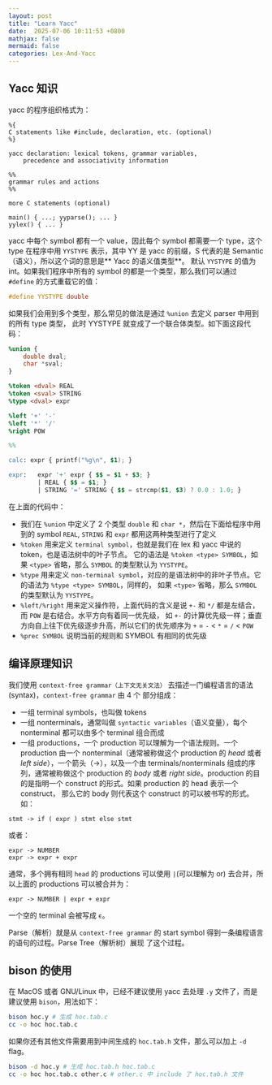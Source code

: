 ```yaml
---
layout: post
title: "Learn Yacc"
date:  2025-07-06 10:11:53 +0800
mathjax: false
mermaid: false
categories: Lex-And-Yacc
---
```


## Yacc 知识
yacc 的程序组织格式为：
```
%{
C statements like #include, declaration, etc. (optional)
%}

yacc declaration: lexical tokens, grammar variables,
    precedence and associativity information

%%
grammar rules and actions
%%

more C statements (optional)

main() { ...; yyparse(); ... }
yylex() { ... }
```

yacc 中每个 symbol 都有一个 value，因此每个 symbol 都需要一个 type，这个 type 在程序中用
`YYSTYPE` 表示，其中 YY 是 yacc 的前缀，S 代表的是 Semantic（语义），所以这个词的意思是** Yacc 的语义值类型**。
默认 `YYSTYPE` 的值为 int。如果我们程序中所有的 symbol 的都是一个类型，那么我们可以通过 `#define` 
的方式重载它的值：

```c
#define YYSTYPE double
```

如果我们会用到多个类型，那么常见的做法是通过 `%union` 去定义 parser 中用到的所有 type 类型，
此时 YYSTYPE 就变成了一个联合体类型。如下面这段代码：

```yacc
%union {
    double dval;
    char *sval;
}

%token <dval> REAL
%token <sval> STRING
%type <dval> expr

%left '+' '-'
%left '*' '/'
%right POW

%%

calc: expr { printf("%g\n", $1); }

expr:   expr '+' expr { $$ = $1 + $3; }
        | REAL { $$ = $1; }
        | STRING '=' STRING { $$ = strcmp($1, $3) ? 0.0 : 1.0; }
```

在上面的代码中：
- 我们在 `%union` 中定义了 2 个类型 `double` 和 `char *`，然后在下面给程序中用到的 symbol `REAL`,
`STRING` 和 `expr` 都用这两种类型进行了定义
- `%token` 用来定义 `terminal symbol`，也就是我们在 lex 和 yacc 中说的 token，也是语法树中的叶子节点。
它的语法是 `%token <type> SYMBOL`，如果 `<type>` 省略，那么 `SYMBOL` 的类型默认为 `YYSTYPE`。
- `%type` 用来定义 `non-terminal symbol`，对应的是语法树中的非叶子节点。它的语法为 `%type <type> SYMBOL`，同样的，
如果 `<type>` 省略，那么 `SYMBOL` 的类型默认为 `YYSTYPE`。
- `%left/%right` 用来定义操作符，上面代码的含义是说 `+-` 和 `*/` 都是左结合，而 `POW` 是右结合。水平方向有着同一优先级，
如 `+-` 的计算优先级一样；垂直方向自上往下优先级逐步升高，所以它们的优先顺序为 `+` = `-` < `*` = `/` < `POW`
- `%prec SYMBOL` 说明当前的规则和 SYMBOL 有相同的优先级

## 编译原理知识
我们使用 `context-free grammar（上下文无关文法）` 去描述一门编程语言的语法(syntax)，`context-free grammar` 由 4 个
部分组成：
- 一组 terminal symbols，也叫做 tokens
- 一组 nonterminals，通常叫做 `syntactic variables`（语义变量），每个 nonterminal 都可以由多个 terminal 组合而成
- 一组 productions，一个 production 可以理解为一个语法规则。一个 production 由一个 nonterminal（通常被称做这个 production
 的 *head* 或者 *left side*），一个箭头（->），以及一个由 terminals/nonterminals 组成的序列，通常被称做这个 production 的
*body* 或者 *right side*。production 的目的是指明一个 construct 的形式。如果 production 的 head 表示一个 construct，
那么它的 body 则代表这个 construct 的可以被书写的形式。如：
```
stmt -> if ( expr ) stmt else stmt
```
或者：
```
expr -> NUMBER
expr -> expr + expr
```
通常，多个拥有相同 `head` 的 productions 可以使用 `|`(可以理解为 or) 去合并，所以上面的 productions 可以被合并为：
```
expr -> NUMBER | expr + expr
```

一个空的 terminal 会被写成 `ϵ`。

Parse（解析）就是从 `context-free grammar` 的 start symbol 得到一条编程语言的语句的过程。Parse Tree（解析树）展现
了这个过程。

## bison 的使用
在 MacOS 或者 GNU/Linux 中，已经不建议使用 yacc 去处理 `.y` 文件了，而是建议使用 `bison`，用法如下：
```sh
bison hoc.y # 生成 hoc.tab.c
cc -o hoc hoc.tab.c
```

如果你还有其他文件需要用到中间生成的 `hoc.tab.h` 文件，那么可以加上 `-d` flag。
```sh
bison -d hoc.y # 生成 hoc.tab.h hoc.tab.c
cc -o hoc hoc.tab.c other.c # other.c 中 include 了 hoc.tab.h 文件
```
